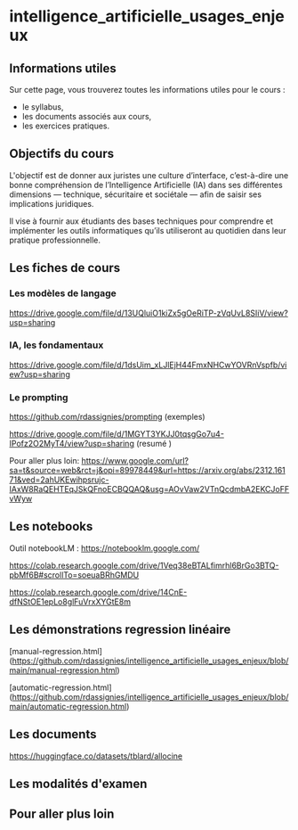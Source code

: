 # intelligence_artificielle_usages_enjeux

## Informations utiles
Sur cette page, vous trouverez toutes les informations utiles pour le cours :

- le syllabus,
- les documents associés aux cours,
- les exercices pratiques.

## Objectifs du cours 
L'objectif est de donner aux juristes une culture d’interface, c’est-à-dire une bonne compréhension de l’Intelligence Artificielle (IA) dans ses différentes dimensions — technique, sécuritaire et sociétale — afin de saisir ses implications juridiques.

Il vise à fournir aux étudiants des bases techniques pour comprendre et implémenter les outils informatiques qu’ils utiliseront au quotidien dans leur pratique professionnelle.

## Les fiches de cours 
### Les modèles de langage

https://drive.google.com/file/d/13UQluiO1kiZx5gOeRiTP-zVqUvL8SIiV/view?usp=sharing 

### IA, les fondamentaux

https://drive.google.com/file/d/1dsUim_xLJlEjH44FmxNHCwYOVRnVspfb/view?usp=sharing

### Le prompting

https://github.com/rdassignies/prompting (exemples)

https://drive.google.com/file/d/1MGYT3YKJJ0tqsgGo7u4-IPofz2O2MyT4/view?usp=sharing (resumé ) 

Pour aller plus loin: 
https://www.google.com/url?sa=t&source=web&rct=j&opi=89978449&url=https://arxiv.org/abs/2312.16171&ved=2ahUKEwihpsrujc-IAxW8RaQEHTEqJSkQFnoECBQQAQ&usg=AOvVaw2VTnQcdmbA2EKCJoFFvWyw

## Les notebooks

Outil notebookLM : https://notebooklm.google.com/ 


https://colab.research.google.com/drive/1Veq38eBTALfimrhl6BrGo3BTQ-pbMf6B#scrollTo=soeuaBRhGMDU 

https://colab.research.google.com/drive/14CnE-dfNStOE1epLo8glFuVrxXYGtE8m 

## Les démonstrations regression linéaire

[manual-regression.html] (https://github.com/rdassignies/intelligence_artificielle_usages_enjeux/blob/main/manual-regression.html)

[automatic-regression.html]
(https://github.com/rdassignies/intelligence_artificielle_usages_enjeux/blob/main/automatic-regression.html)


## Les documents 

https://huggingface.co/datasets/tblard/allocine 

## Les modalités d'examen

## Pour aller plus loin




